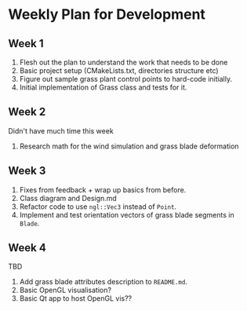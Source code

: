 # Weekly Plan for Development

## Week 1

1. Flesh out the plan to understand the work that needs to be done
2. Basic project setup (CMakeLists.txt, directories structure etc)
3. Figure out sample grass plant control points to hard-code initially.
4. Initial implementation of Grass class and tests for it.

## Week 2

Didn't have much time this week
1. Research math for the wind simulation and grass blade deformation

## Week 3

1. Fixes from feedback + wrap up basics from before.
2. Class diagram and Design.md
3. Refactor code to use `ngl::Vec3` instead of `Point`.
4. Implement and test orientation vectors of grass blade segments in `Blade`.

## Week 4 

TBD

1. Add grass blade attributes description to `README.md`.
2. Basic OpenGL visualisation?
3. Basic Qt app to host OpenGL vis??